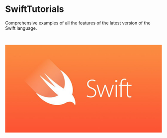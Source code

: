 # SwiftTutorials
Comprehensive examples of all the features of the latest version of the Swift language.

<br />

![Swift](Artwork/SwiftLogo.png?raw=true)
